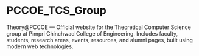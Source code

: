 # PCCOE_TCS_Group
Theory@PCCOE — Official website for the Theoretical Computer Science group at Pimpri Chinchwad College of Engineering. Includes faculty, students, research areas, events, resources, and alumni pages, built using modern web technologies.
